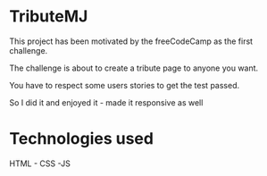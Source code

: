 # TributeMJ

This project has been motivated by the freeCodeCamp as the first challenge.

The challenge is about to create a tribute page to anyone you want.

You have to respect some users stories to get the test passed.

So I did it and enjoyed it - made it responsive as well

# Technologies used
HTML - CSS -JS

